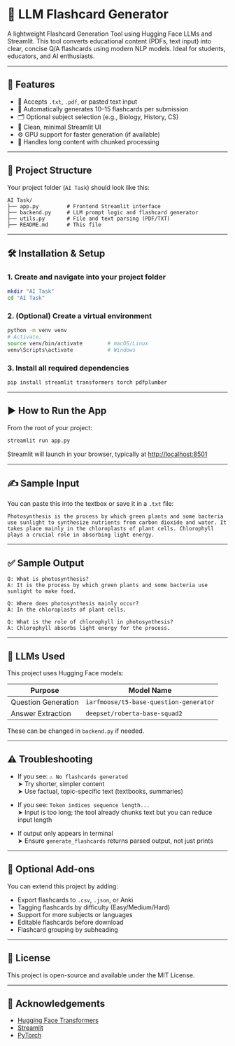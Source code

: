# 🧠 LLM Flashcard Generator

A lightweight Flashcard Generation Tool using Hugging Face LLMs and Streamlit. This tool converts educational content (PDFs, text input) into clear, concise Q/A flashcards using modern NLP models. Ideal for students, educators, and AI enthusiasts.

---

## 🚀 Features

- 📄 Accepts `.txt`, `.pdf`, or pasted text input
- 🧠 Automatically generates 10–15 flashcards per submission
- 🗂️ Optional subject selection (e.g., Biology, History, CS)
- 🧼 Clean, minimal Streamlit UI
- ⚙️ GPU support for faster generation (if available)
- 🔀 Handles long content with chunked processing

---

## 📁 Project Structure

Your project folder (`AI Task`) should look like this:

```
AI Task/
├── app.py         # Frontend Streamlit interface
├── backend.py     # LLM prompt logic and flashcard generator
├── utils.py       # File and text parsing (PDF/TXT)
├── README.md      # This file
```

---

## 🛠️ Installation & Setup

### 1. Create and navigate into your project folder

```bash
mkdir "AI Task"
cd "AI Task"
```

### 2. (Optional) Create a virtual environment

```bash
python -m venv venv
# Activate:
source venv/bin/activate        # macOS/Linux
venv\Scripts\activate           # Windows
```

### 3. Install all required dependencies

```bash
pip install streamlit transformers torch pdfplumber
```

---

## ▶️ How to Run the App

From the root of your project:

```bash
streamlit run app.py
```

Streamlit will launch in your browser, typically at [http://localhost:8501](http://localhost:8501)

---

## ✍️ Sample Input

You can paste this into the textbox or save it in a `.txt` file:

```text
Photosynthesis is the process by which green plants and some bacteria use sunlight to synthesize nutrients from carbon dioxide and water. It takes place mainly in the chloroplasts of plant cells. Chlorophyll plays a crucial role in absorbing light energy.
```

---

## ✅ Sample Output

```
Q: What is photosynthesis?
A: It is the process by which green plants and some bacteria use sunlight to make food.

Q: Where does photosynthesis mainly occur?
A: In the chloroplasts of plant cells.

Q: What is the role of chlorophyll in photosynthesis?
A: Chlorophyll absorbs light energy for the process.
```

---

## 🤖 LLMs Used

This project uses Hugging Face models:

| Purpose               | Model Name                             |
|-----------------------|-----------------------------------------|
| Question Generation   | `iarfmoose/t5-base-question-generator` |
| Answer Extraction     | `deepset/roberta-base-squad2`          |

These can be changed in `backend.py` if needed.

---

## ⚠️ Troubleshooting

- If you see: `⚠️ No flashcards generated`  
  ➤ Try shorter, simpler content  
  ➤ Use factual, topic-specific text (textbooks, summaries)

- If you see: `Token indices sequence length...`  
  ➤ Input is too long; the tool already chunks text but you can reduce input length

- If output only appears in terminal  
  ➤ Ensure `generate_flashcards` returns parsed output, not just prints

---

## 🔮 Optional Add-ons

You can extend this project by adding:

- Export flashcards to `.csv`, `.json`, or Anki
- Tagging flashcards by difficulty (Easy/Medium/Hard)
- Support for more subjects or languages
- Editable flashcards before download
- Flashcard grouping by subheading

---

## 📜 License

This project is open-source and available under the MIT License.

---

## 🙏 Acknowledgements

- [Hugging Face Transformers](https://huggingface.co/)
- [Streamlit](https://streamlit.io/)
- [PyTorch](https://pytorch.org/)
